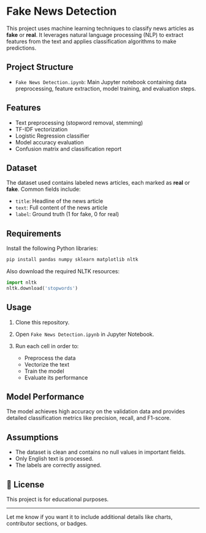 # Fake News Detection

This project uses machine learning techniques to classify news articles as **fake** or **real**.
It leverages natural language processing (NLP) to extract features from the text and applies classification algorithms to make predictions.

## Project Structure

* `Fake News Detection.ipynb`: Main Jupyter notebook containing data preprocessing, feature extraction, model training, and evaluation steps.

## Features

* Text preprocessing (stopword removal, stemming)
* TF-IDF vectorization
* Logistic Regression classifier
* Model accuracy evaluation
* Confusion matrix and classification report

## Dataset

The dataset used contains labeled news articles, each marked as **real** or **fake**. Common fields include:

* `title`: Headline of the news article
* `text`: Full content of the news article
* `label`: Ground truth (1 for fake, 0 for real)

## Requirements

Install the following Python libraries:

```bash
pip install pandas numpy sklearn matplotlib nltk
```

Also download the required NLTK resources:

```python
import nltk
nltk.download('stopwords')
```

## Usage

1. Clone this repository.
2. Open `Fake News Detection.ipynb` in Jupyter Notebook.
3. Run each cell in order to:

   * Preprocess the data
   * Vectorize the text
   * Train the model
   * Evaluate its performance

## Model Performance

The model achieves high accuracy on the validation data and provides detailed classification metrics like precision, recall, and F1-score.

## Assumptions

* The dataset is clean and contains no null values in important fields.
* Only English text is processed.
* The labels are correctly assigned.



## 📄 License

This project is for educational purposes.

---

Let me know if you want it to include additional details like charts, contributor sections, or badges.
